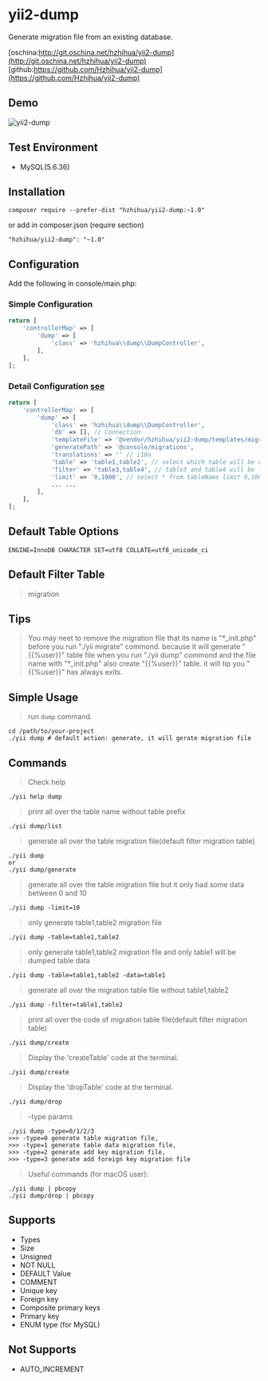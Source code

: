 # yii2-dump

Generate migration file from an existing database.

[oschina:http://git.oschina.net/hzhihua/yii2-dump](http://git.oschina.net/hzhihua/yii2-dump)  
[github:https://github.com/Hzhihua/yii2-dump](https://github.com/Hzhihua/yii2-dump)
 

## Demo
![yii2-dump](https://raw.githubusercontent.com/wiki/Hzhihua/yii2-dump/yii2-dump.png)

## Test Environment

- MySQL(5.6.36)

## Installation

```
composer require --prefer-dist "hzhihua/yii2-dump:~1.0"
```

or add in composer.json (require section)
```
"hzhihua/yii2-dump": "~1.0"
```

## Configuration

Add the following in console/main.php:

### Simple Configuration

```php
return [
    'controllerMap' => [
        'dump' => [
            'class' => 'hzhihua\\dump\\DumpController',
        ],
    ],
];
```

### Detail Configuration  [see](src/DoumController.php)

```php
return [
    'controllerMap' => [
        'dump' => [
            'class' => 'hzhihua\\dump\\DumpController',
            'db' => [], // Connection
            'templateFile' => '@vendor/hzhihua/yii2-dump/templates/migration.php',
            'generatePath' => '@console/migrations',
            'translations' => '' // i18n
            'table' => 'table1,table2', // select which table will be dump(default filter migration table)
            'filter' => 'table3,table4', // table3 and table4 will be filtered when generating migration file
            'limit' => '0,1000', // select * from tableName limit 0,1000
            ... ...
        ],
    ],
];
```

## Default Table Options
```tableOptions
ENGINE=InnoDB CHARACTER SET=utf8 COLLATE=utf8_unicode_ci
```

## Default Filter Table
> migration

## Tips
> You may neet to remove the migration file that its name is "\*_init.php" before you run "./yii migrate" commond. because it will generate "{{%user}}" table file when you run "./yii dump" commond and the file name with "\*_init.php" also create "{{%user}}" table. it will tip you "{{%user}}" has always exits.

## Simple Usage

> run `dump` command.
```
cd /path/to/your-project
./yii dump # default action: generate, it will gerate migration file
```

## Commands

> Check help
```
./yii help dump
```

> print all over the table name without table prefix
```
./yii dump/list
```

> generate all over the table migration file(default filter migration table)
```
./yii dump
or
./yii dump/generate
```

> generate all over the table migration file but it only had some data between 0 and 10
```
./yii dump -limit=10
```

> only generate table1,table2 migration file
```
./yii dump -table=table1,table2
```

> only generate table1,table2 migration file and only table1 will be dumped table data
```
./yii dump -table=table1,table2 -data=table1
```

> generate all over the migration table file without table1,table2
```
./yii dump -filter=table1,table2
```

> print all over the code of migration table file(default filter migration table)
```
./yii dump/create
```

> Display the 'createTable' code at the terminal.
```
./yii dump/create
```

> Display the 'dropTable' code at the terminal.
```
./yii dump/drop
```

> -type params
```
./yii dump -type=0/1/2/3
>>> -type=0 generate table migration file,
>>> -type=1 generate table data migration file,
>>> -type=2 generate add key migration file,
>>> -type=3 generate add foreign key migration file
```

> Useful commands (for macOS user):
```
./yii dump | pbcopy
./yii dump/drop | pbcopy
```

## Supports

- Types
- Size
- Unsigned
- NOT NULL
- DEFAULT Value
- COMMENT
- Unique key
- Foreign key
- Composite primary keys
- Primary key
- ENUM type (for MySQL)

## Not Supports 

- AUTO_INCREMENT
